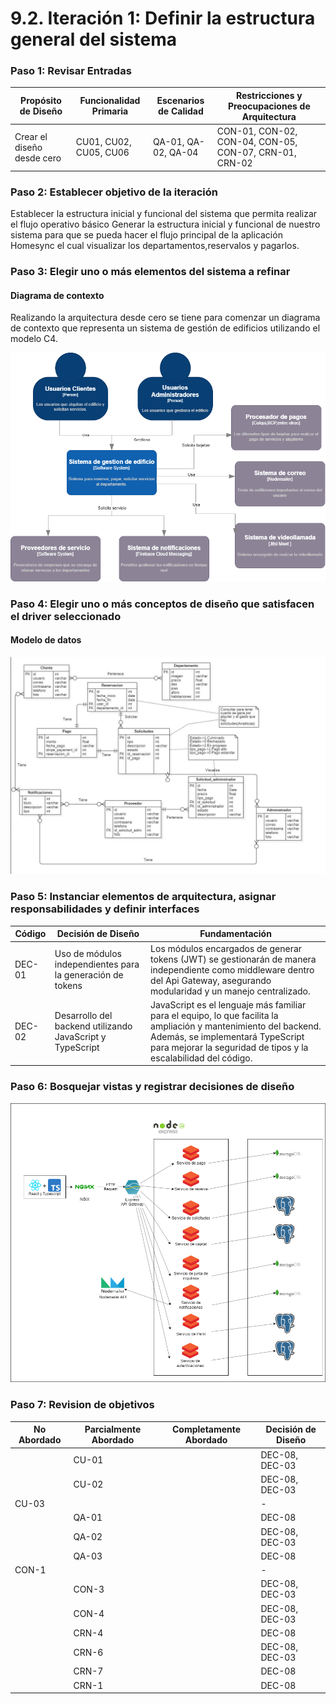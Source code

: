 # 9.2. Iteración 1: Definir la estructura general del sistema

### Paso 1: Revisar Entradas

| **Propósito de Diseño**     | **Funcionalidad Primaria**     | **Escenarios de Calidad**       | **Restricciones y Preocupaciones de Arquitectura**      |
|-----------------------------|--------------------------------|---------------------------------|-------------------------------------------------------|
| Crear el diseño desde cero  | CU01, CU02, CU05, CU06      | QA-01, QA-02, QA-04          | CON-01, CON-02, CON-04, CON-05, CON-07, CRN-01, CRN-02 |

### Paso 2: Establecer objetivo de la iteración

Establecer la estructura inicial y funcional del sistema que permita realizar el flujo operativo básico Generar la estructura inicial y funcional de nuestro sistema para que se pueda hacer el flujo principal de la aplicación Homesync el cual visualizar los departamentos,reservalos y pagarlos.

### Paso 3: Elegir uno o más elementos del sistema a refinar

#### Diagrama de contexto

Realizando la arquitectura desde cero se tiene para comenzar un diagrama de contexto que representa un sistema de gestión de edificios utilizando el modelo C4.

![Diagrama de contexto](contexto.png)

### Paso 4: Elegir uno o más conceptos de diseño que satisfacen el driver seleccionado

#### Modelo de datos
![Modelo de datos](<datos.jpg>)

### Paso 5: Instanciar elementos de arquitectura, asignar responsabilidades y definir interfaces

| **Código** | **Decisión de Diseño**                                           | **Fundamentación**                                                                                                                           |
|------------|------------------------------------------------------------------|-----------------------------------------------------------------------------------------------------------------------------------------------|
| DEC-01     | Uso de módulos independientes para la generación de tokens      | Los módulos encargados de generar tokens (JWT) se gestionarán de manera independiente como middleware dentro del Api Gateway, asegurando modularidad y un manejo centralizado. |
| DEC-02     | Desarrollo del backend utilizando JavaScript y TypeScript        | JavaScript es el lenguaje más familiar para el equipo, lo que facilita la ampliación y mantenimiento del backend. Además, se implementará TypeScript para mejorar la seguridad de tipos y la escalabilidad del código. |


### Paso 6: Bosquejar vistas y registrar decisiones de diseño

![Mapeo de modelo de datos](modelo_elementos.png)

### Paso 7: Revision de objetivos

| **No Abordado** | **Parcialmente Abordado** | **Completamente Abordado** | **Decisión de Diseño**  |
|------------------|---------------------------|----------------------------|-------------------------|
|                  | CU-01                     |                            | DEC-08, DEC-03          |
|                  | CU-02                     |                            | DEC-08, DEC-03          |
| CU-03            |                           |                            | -                       |
|                  | QA-01                     |                            | DEC-08                  |
|                  | QA-02                     |                            | DEC-08, DEC-03          |
|                  | QA-03                     |                            | DEC-08                  |
| CON-1            |                           |                            | -                       |
|                  | CON-3                     |                            | DEC-08, DEC-03          |
|                  | CON-4                     |                            | DEC-08, DEC-03          |
|                  | CRN-4                     |                            | DEC-08                  |
|                  | CRN-6                     |                            | DEC-08, DEC-03          |
|                  | CRN-7                     |                            | DEC-08                  |
|                  | CRN-1                     |                            | DEC-08                  |
